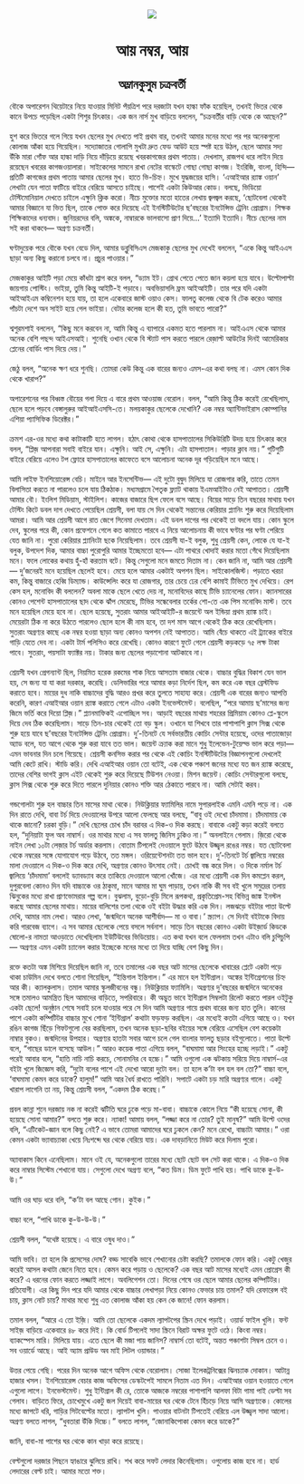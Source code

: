 <div align=center> <img src="../../metadata/images/rabibasariya/আয়-নম্বর,-আয়.jpg" align="center" ></div>
<h1 align=center>আয় নম্বর, আয়</h1>
<h2 align=center>অম্লানকুসুম চক্রবর্তী</h2>
বৌকে অপারেশন থিয়েটারে নিয়ে যাওয়ার মিনিট পঁয়ত্রিশ পরে দরজাটা যখন হাল্কা ফাঁক হয়েছিল, তখনই ভিতর থেকে কানে উপচে পড়েছিল একটা শিশুর চিৎকার। এক জন নার্স মুখ বাড়িয়ে বললেন, “চক্রবর্তীর বাড়ি থেকে কে আছেন?”<br> <br>হুশ করে ভিতরে গলে গিয়ে যখন ছেলের মুখ দেখতে পাই প্রথম বার, তখনই আমার মনের মধ্যে পর পর অনেকগুলো কোলাজ আঁকা হয়ে গিয়েছিল। সদ্যোজাতর গোলাপি মুখটা দ্রুত ফেড আউট হয়ে স্পষ্ট হয়ে উঠল, ছেলে আমার সদ্য উঁকি মারা গোঁফ আর হাল্কা দাড়ি নিয়ে দাঁড়িয়ে রয়েছে খবরকাগজের প্রথম পাতায়। দেখলাম, রাজপথ ধরে লাইন দিয়ে রয়েছেন খবরের কাগজওয়ালারা। সাইকেলের সামনে রাখা নেটের বাস্কেটে গোছা গোছা কাগজ। ইংরিজি, বাংলা, হিন্দি— প্রতিটি কাগজের প্রথম পাতায় আমার ছেলের মুখ। হাতে ভি-চিহ্ন। মুখে যুদ্ধজয়ের হাসি। ‘এআইআর র‌্যাঙ্ক ওয়ান’ লেখাটা যেন পাতা ফাটিয়ে বাইরে বেরিয়ে আসতে চাইছে। পাশেই একটা কিউআর কোড। বলছে, ভিডিয়ো টেস্টিমোনিয়াল দেখতে চাইলে এক্ষুনি ক্লিক করো। নীচে মুক্তোর মতো হাতের লেখায় জ্বলজ্বল করছে, ‘ছোটবেলা থেকেই আমার বিজ্ঞানে যা ভিত ছিল, তাকে পোক্ত করে দিয়েছে এই ইনস্টিটিউটের ছ’বছরের ইনটেন্সিভ ট্রেনিং প্রোগ্রাম। শিক্ষক শিক্ষিকাদের ধন্যবাদ। জুনিয়রদের বলি, অঙ্ককে, নাম্বারকে ভালবাসো প্রাণ দিয়ে...’ ইত্যাদি ইত্যাদি। নীচে ছেলের নাম সই করা থাকবে— অগ্রণ্য চক্রবর্তী।<br> <br>ঘণ্টাদুয়েক পরে বৌকে যখন বেডে দিল, আমার ডব্লুবিসিএস মেজকাকু ছেলের মুখ দেখেই বললেন, “একে কিন্তু আইএএস ছাড়া অন্য কিছু করানো চলবে না। প্রচুর পাওয়ার।”<br> <br>মেজকাকুর আইটি পড়া মেয়ে কাঁধটা শ্রাগ করে বলল, “ড্যাম ইট। গ্রোথ পেতে পেতে জান কয়লা হয়ে যাবে। উল্টোপাল্টা জায়গায় পোস্টিং। ভাইয়া, তুমি কিন্তু আইটি-ই পড়াবে। অবভিয়াসলি ফ্রম আইআইটি। তার পরে যদি একটা আইআইএম কম্বিনেশন হয়ে যায়, তা হলে একেবারে জাস্ট ওয়াও কেস। ফালতু কলেজ থেকে বি টেক করেও আমার পাঁচটা দেশে অন সাইট হয়ে গেল ভাইয়া। বেটার কলেজ হলে কী হত, তুমি ভাবতে পারো?”<br> <br>শ্বশুরমশাই বললেন, “কিছু মনে করবেন না, আমি কিন্তু এ ব্যাপারে একমত হতে পারলাম না। আইএএস থেকে আমার অনেক বেশি পছন্দ আইএসআই। শুনেছি ওখান থেকে বি স্ট্যাট পাস করতে পারলে রেজ়াল্ট আউটের দিনই আমেরিকার প্লেনের বোর্ডিং পাস দিয়ে দেয়।”<br> <br>জেঠু বলল, “অনেক ক্ষণ ধরে শুনছি। তোমরা কেউ কিন্তু এক বারের জন্যও এমস-এর কথা বলছ না। এমস কোন দিক থেকে খারাপ?”<br> <br>অপারেশনের পর বিধ্বস্ত বৌয়ের গলা দিয়ে এ বারে প্রথম আওয়াজ বেরোল। বলল, “আমি কিন্তু ঠিক করেই রেখেছিলাম, ছেলে হলে পড়বে বেঙ্গালুরুর আইআইএসসি-তে। মলয়কাকুর ছেলেকে দেখোনি? এক নম্বর অ্যান্টিভাইরাস কোম্পানির এশিয়া প্যাসিফিক ডিরেক্টর।”<br> <br>ক্রমশ এর-ওর মধ্যে কথা কাটাকাটি হতে লাগল। হঠাৎ কোথা থেকে হাসপাতালের সিকিউরিটি উদয় হয়ে চিৎকার করে বলল, “প্লিজ় আপনারা সবাই বাইরে যান। এক্ষুনি। আই সে, এক্ষুনি। এটা হাসপাতাল। পাড়ার ক্লাব নয়।” গুটিগুটি বাইরে বেরিয়ে এলেও টপ ফ্লোরে হাসপাতালের কাফেতে বসে আলোচনা অনেক দূর গড়িয়েছিল মনে আছে।<br> <br>আমি লাইফ ইনশিয়োরেন্স বেচি। মাইনে আর ইনসেন্টিভ— এই দুটো বুদ্বুদ মিলিয়ে যা রোজগার করি, তাতে তেমন বিলাসিতা করতে না পারলেও চলে যায় ঠিকঠাক। মধ্যমগ্রামে পৈতৃক ফ্ল্যাট থাকায় ইএমআইটাও নেই আপাতত। শ্রেয়সী আমার বৌ। ইংলিশ মিডিয়াম, স্টাইলিশ। কাজের বাজারে ছিপ ফেলে বসে আছে। বিয়ের সাড়ে তিন বছরের মাথায় যখন টেস্টিং কিটে ডবল দাগ দেখতে পেয়েছিল শ্রেয়সী, বলা যায় সে দিন থেকেই সন্তানের কেরিয়ার প্ল্যানিং শুরু করে দিয়েছিলাম আমরা। আমি আর শ্রেয়সী আগে রাত জেগে সিনেমা দেখতাম। এই ডবল দাগের পর থেকেই তা বদলে যায়। কোন স্কুলে দেব, স্কুলের পরে কী, কোন প্রফেশনে গেলে কত কামাতে পারবে এ নিয়ে আলোচনায় কী ভাবে ঘণ্টার পর ঘণ্টা পেরিয়ে যেত জানি না। পুরো কেরিয়ার প্ল্যানিংটা ছকে নিয়েছিলাম। তবে শ্রেয়সী যা-ই বলুক, শুধু শ্রেয়সী কেন, লোকে যে যা-ই বলুক, উপদেশ দিক, আমার বাচ্চা পুরোপুরি আমার ইচ্ছেমতো হবে— এটা পাথরে খোদাই করার মতো গেঁথে দিয়েছিলাম মনে। ফলে লোকের কথায় হুঁ-হাঁ করতাম বটে। কিন্তু সেগুলো মনে জমতে দিতাম না। কেন জানি না, আমি আর শ্রেয়সী— দু’জনেরই মনে হয়েছিল ছেলেই হবে। মেয়ে হলে আমার একটাই অপশন ছিল। সাইকোলজিস্ট। পড়াতে খরচা কম, কিন্তু বাজারে হেব্বি ডিম্যান্ড। কাউন্সেলিং করে যা রোজগার, তার চেয়ে ঢের বেশি কামাই টিভিতে মুখ দেখিয়ে। রেপ কেস হল, মনোবিদ কী বললেন? অবলা মাকে ছেলে খেতে দেয় না, মনোবিদের কাছে টিভি চ্যানেলের ফোন। ক্যানসারের কোনও পেশেন্ট হাসপাতালের ছাদ থেকে ঝাঁপ মেরেছে, টিভির সন্ধেবেলার তর্কের শো-তে এক পিস মনোবিদ মাস্ট। তবে মনে হয়েছিল মেয়ে হবে না। ছেলে হয়েছে, সুতরাং আমার আইআইটি-র জয়েন্টে অল ইন্ডিয়া প্রথম র‌্যাঙ্ক চাই। মেয়েরটা ঠিক না করে উঠতে পারলেও ছেলে হলে কী নাম হবে, তা দশ মাস আগে থেকেই ঠিক করে রেখেছিলাম। সুতরাং অগ্রণ্যর কাছে এক নম্বর হওয়া ছাড়া অন্য কোনও অপশন নেই আপাতত। আমি বেঁচে থাকতে এই ট্র্যাকের বাইরে গাড়ি যেতে দেব না। একটা টার্ম পলিসিও করে রেখেছি। কোনও কারণে ফুটে গেলে শ্রেয়সী কড়কড়ে ৭৫ লক্ষ টাকা পাবে। সুতরাং, পয়সাটা ফ্যাক্টর নয়। টাকার জন্য ছেলের পড়াশোনা আটকাবে না।<br> <br>শ্রেয়সী যখন প্রেগন্যান্ট ছিল, নিয়মিত হরেক রকমের শাক নিয়ে আসতাম বাজার থেকে। বাচ্চার বুদ্ধির বিকাশ যেন ভাল হয়, সে জন্য যা যা করা দরকার, করেছি। ডেলিভারির পরে আমার কড়া নির্দেশ ছিল, কম করে এক বছর ব্রেস্টফিড করাতে হবে। মায়ের দুধ নাকি বাচ্চাদের বুদ্ধি আরও প্রখর করে তুলতে সাহায্য করে। শ্রেয়সী এক বারের জন্যও আপত্তি করেনি, কারণ এআইআর ওয়ান র‌্যাঙ্ক করাতে গেলে এটাও একটা ইনভেস্টমেন্ট। বলেছিল, “পরে আমায় ছ’মাসের জন্য জিমে ভর্তি করে দিয়ো প্লিজ়।” প্ল্যানমাফিকই এগোচ্ছিল সব। আড়াই বছরের মাথায় শহরের প্রিমিয়াম কোনও প্লে-স্কুলে দিয়ে দেব ঠিক করেছিলাম। সাড়ে তিন-চার থেকেই তো বড় স্কুল। ওখানে যা শিখবে তার পাশাপাশি ক্লাস সিক্স থেকে শুরু হয়ে যাবে ছ’বছরের ইনটেন্সিভ ট্রেনিং প্রোগ্রাম। দু’-তিনটে যে সর্বভারতীয় কোচিং সেন্টার হয়েছে, ওদের পাতাজোড়া অ্যাড বলে, যত আগে থেকে শুরু করা যাবে তত ভাল। জয়েন্ট ক্র্যাক করা মানে শুধু ইলেভেন-টুয়েল্ভ ভাল করে পড়া— এমন ভাবনার দিন চলে গিয়েছে। শ্রেয়সী কনসিভ করার পর থেকে এই কোচিং ইনস্টিটিউটের বিজ্ঞাপনগুলো দেখলেই আমি কেটে রাখি। স্টাডি করি। দেখি এআইআর ওয়ান তো বটেই, এক থেকে পঞ্চাশ জনের মধ্যে যত জন র‌্যাঙ্ক করেছে, তাদের বেশির ভাগই ক্লাস এইট থেকেই শুরু করে দিয়েছে টিউশন নেওয়া। মিশন জয়েন্ট। কোচিং সেন্টারগুলো বলছে, ক্লাস সিক্স থেকে শুরু করে দিতে পারলে দুনিয়ার কোনও শক্তি আর ঠেকাতে পারবে না। আমি সেটাই করব।<br> <br>গন্ডগোলটা শুরু হল বাচ্চার তিন মাসের মাথা থেকে। নিউক্লিয়ার ফ্যামিলির নামে সুপারলাইক এমনি এমনি পড়ে না। এক দিন রাতে দেখি, বাবা টর্চ দিয়ে দেওয়ালের উপরে আলো ফেলছে আর বলছে, “বাবু ওই দেখো চাঁদমামা। চাঁদমামায় কে থাকে জানো? চরকা বুড়ি।” দেখি ছেলের চোখ চাঁদ বরাবর এ দিক-ও দিক করছে। বাবাকে একটু কড়া করেই বলতে হল, “দুনিয়াটা ফুল অব নাম্বার্স। ওর মাথার মধ্যে এ সব ফালতু জিনিস ঢুকিও না।” অনলাইনে গেলাম। জ়িরো থেকে নাইন লেখা ১০টা লেজ়ার টর্চ অর্ডার করলাম। বোতাম টিপলেই দেওয়ালে ফুটে উঠবে উজ্জ্বল রঙের নম্বর। যত ছোটবেলা থেকে নম্বরের সঙ্গে যোগাযোগ গড়ে উঠবে, তত মঙ্গল। ওরিয়েন্টেশনটা তত ভাল হবে। দু’-তিনটে টর্চ জ্বালিয়ে নম্বরের মালা দেওয়ালে এ দিক-ও দিক করে দেখি, অগ্রণ্যর কোনও উৎসাহ নেই। চোখই বন্ধ করে দিল। ও দিকে নর্মাল টর্চ জ্বালিয়ে ‘চাঁদমামা’ বললেই ড্যাবড্যাব করে তাকিয়ে দেওয়ালে আলো খোঁজে। এর মধ্যে শ্রেয়সী এক দিন কমপ্লেন করল, দুপুরবেলা কোনও দিন যদি বাচ্চাকে ওর ঠাকুমা, মানে আমার মা ঘুম পাড়ায়, তখন নাকি কী সব বই খুলে সমুদ্রের তলায় ঝিনুকের মধ্যে রাখা প্রাণভোমরার গল্প বলে। বুঝলাম, বুড়ো-বুড়ি মিলে রূপকথা, প্রকৃতিপ্রেম-সহ বিভিন্ন জাঙ্ক ইনস্টল করছে আমার ছেলের মাথায়। মায়ের বালিশের তলা থেকে ওই বইটা উদ্ধার করি এক দিন। লজঝড়ে বইটার পাতা উল্টে দেখি, আমার নাম লেখা। আরও লেখা, ‘জন্মদিনে অনেক আশীর্বাদ— মা ও বাবা।’ স্ক্র্যাপ। সে দিনই বইটাকে বিদায় করি গারবেজ ব্যাগে। এ সব আমার ছেলেকে পেয়ে বসলে সর্বনাশ। সাড়ে তিন বছরের কোনও একটা উইজ়ার্ড কিডকে ষোলো-র নামতা আওড়াতে দেখেছিলাম ইউটিউবের ভিডিয়োয়। এত কথা যখন বলে ফেললাম তখন এটাও বলি চুপিচুপি— অগ্রণ্যর এমন একটা চ্যানেল করার ইচ্ছেকে মনের মধ্যে তা দিয়ে যাচ্ছি বেশ কিছু দিন।<br> <br>রক্তে কতটা অঙ্ক মিশিয়ে দিয়েছিল জানি না, তবে তমালের এক বছর আট মাসের ছেলেকে খাবারের প্লেটে একটা পড়ে থাকা চাউমিন দেখে বলতে শোনা গিয়েছিল, “ইন্তিগাল ইন্তিগাল।” এর মানে হল ইন্টিগ্রাল। অঙ্কের ইন্টিগ্রেশনের চিহ্ন আর কী। ক্যালকুলাস। তমাল আমার স্কুলজীবনের বন্ধু। নিউক্লিয়ার ফ্যামিলি। অগ্রণ্যর দু’বছরের জন্মদিনে অনেকের সঙ্গে তমালও আমন্ত্রিত ছিল আমাদের বাড়িতে, সপরিবারে। কী অদ্ভুত ভাবে ইন্টিগ্রাল সিম্বলটা রিলেট করতে পারল ওইটুকু একটা ছেলে! অনুষ্ঠান শেষে সবাই চলে যাওয়ার পরে সে দিন আমি অগ্রণ্যর গায়ে প্রথম বারের জন্য হাত তুলি। কানের পাশে একটা কম্পিটিটর বাচ্চার মুখে শোনা ‘ইন্টিগ্রাল’ কথাটা ফড়ফড় করছিল। এর মধ্যেই কতটা এগিয়ে আছে ও। যখন রঙিন কাগজ ছিঁড়ে গিফটগুলো বের করছিলাম, তখন অনেক ছড়া-ছবির বইয়ের সঙ্গে বেরিয়ে এসেছিল বেশ কয়েকটা নাম্বার বুকও। জন্মদিনের উপহার। অগ্রণ্যর হাতটা সবার আগে চলে গেল বাংলার ফালতু ছড়ার বইগুলোতে। পাতা উল্টে বলে, “গাছের ডালে বসেছে আউল।” আরও কয়েক পাতা এগিয়ে বলল, “বাঘমামা আর সিংহের হচ্ছে লড়াই।” একটু পরেই আবার বলে, “হাতি নাচি নাচি করচে, সোনামনির বে হচ্চে।” আমি ওগুলো এক ঝটকায় সরিয়ে দিয়ে নাম্বার্স-এর বইটা খুলে জিজ্ঞেস করি, “দুটো বলের পাশে এই দেখো আরো দুটো বল। তা হলে ক’টা বল হল বল তো?” বাচ্চা বলে, ‘বাঘমামা কেমন করে ডাকে? হালুম!” আমি আর ধৈর্য রাখতে পারিনি। সপাটে একটা চড় মারি অগ্রণ্যর গালে। একটু খারাপ লাগেনি তা নয়, কিন্তু শ্রেয়সী বলল, “একদম ঠিক করেছ।”<br> <br>প্রবল কান্না শুনে দরজায় নক না করেই ঝটিতি ঘরে ঢুকে পড়ে মা-বাবা। বাচ্চাকে কোলে নিয়ে “কী হয়েছে সোনা, কী হয়েছে সোনা আমার?” বলতে শুরু করে। ন্যাকা! আমায় বলল, “লজ্জা করে না তোর? তুই মানুষ?” আমি উল্টে ওদের বলি, “এটিকেট-জ্ঞান বলে কিছু নেই? এ ভাবে তোমরা আমাদের ঘরে ঢুকলে কেন? মনে রেখো, বাচ্চাটা আমার।” ওরা কেমন একটা ভ্যাবাচ্যাকা খেয়ে নিঃশব্দে ঘর থেকে বেরিয়ে যায়। এক দাবড়ানিতে মিউট করে দিলাম পুরো।<br> <br>অ্যাবাকাস কিনে এনেছিলাম। মানে ওই যে, অনেকগুলো তারের মধ্যে ছোট ছোট বল সেট করা থাকে। এ দিক-ও দিক করে নাম্বার সিস্টেম শেখানো যায়। সেগুলো দেখে অগ্রণ্য বলে, “কত ডিম। ডিম ফুটে পাখি হয়। পাখি ডাকে কু-উ-উ।”<br> <br>আমি ওর ঘাড় ধরে বলি, “ক’টা বল আছে গোন। কুইক।”<br> <br>বাচ্চা বলে, “পাখি ডাকে কু-উ-উ-উ।”<br> <br>শ্রেয়সী বলল, “যথেষ্ট হয়েছে। এ বারে ওষুধ দাও।”<br> <br>আমি ভাবি। তা হলে কি প্রসেসের দোষ? বড্ড সাবেকি ভাবে শেখানোর চেষ্টা করছি? তমালকে ফোন করি। একটু খেজুর করেই আসল কথাটা জেনে নিতে হবে। কেমন করে পড়ায় ও ছেলেকে? এক বছর আট মাসের মধ্যেই এমন প্রোগ্রেস কী করে? এ ধরনের ফোন করতে লজ্জাই লাগে। অবলিগেশন তো। দিনের শেষে ওর ছেলে আমার ছেলের কম্পিটিটর। প্রতিযোগী। এর কিছু দিন পরে যদি আমার থেকে বাচ্চার লেখাপড়া নিয়ে কোনও ফেভার চায় তমাল? যদি রেফারেন্স বই চায়, ক্লাস নোট চায়? মাথার মধ্যে শুধু এত কোলাজ আঁকা হয় কেন কে জানে! ফোন করলাম।<br> <br>তমাল বলল, “আরে এ তো ইজ়ি। আমি তো ছেলেকে একদম ল্যাপটপের স্ক্রিন দেখে পড়াই। ওয়ার্ড ফাইল খুলি। ফন্ট সাইজ় বাড়িয়ে একেবারে ৪৮ করে দিই। কি বোর্ড টিপলেই সাদা স্ক্রিনে বিরাট অক্ষর ফুটে ওঠে। কিংবা নম্বর। ব্যাকস্পেস মারি। মিলিয়ে যায়। এতে ছেলে কী মজা পায় জানিস? নাম্বার্স তো বটেই, অন্তত পঞ্চাশটা সিম্বল চেনে ও। সব ওয়ার্ডে আছে। আই অ্যাম প্রাউড অব মাই লিটল ওয়ান্ডার।”<br> <br>উত্তর পেয়ে গেছি। পরের দিন অনেক আগে অফিস থেকে বেরোলাম। সোজা ইলেকট্রনিক্সের ঝিনচ্যাক দোকান। আটান্ন হাজার খসল। ইনশিয়োরেন্স বেচার কাজ অফিসের ডেস্কটপেই সামলে নিতাম এত দিন। এআইআর ওয়ান হওয়াতে গেলে এগুলো লাগে। ইনভেস্টমেন্ট। শুধু ইন্টিগ্রাল কী রে, তোকে আজকে নম্বরের পাশাপাশি আলফা বিটা গামা পাই ডেল্টা সব গেলাব। বাড়িতে ফিরে, চোখেমুখে একটু জল দিয়েই বাবা-মায়ের ঘর থেকে টেনে হিঁচড়ে নিয়ে আসি অগ্রণ্যকে। কোলের মধ্যে জাপটে ধরি, গাড়ির সিটবেল্টের মতো। ল্যাপটপ খুলি। পাওয়ার বাটনটা টিপতেই বেরিয়ে এল উজ্জ্বল সাদা আলো। অগ্রণ্য বলতে লাগল, “ধুবতারা উঁকি দিচ্চে।” বলতে লাগল, “জোনাকিপোকা কেমন করে ডাকে?”<br> <br>জানি, বাবা-মা পাশের ঘর থেকে কান খাড়া করে রয়েছে।<br> <br>বেল্টগুলো দরজার পিছনে হ্যাঙারে ঝুলিয়ে রাখি। শখ করে সফট লেদার কিনেছিলাম। ওগুলোয় কাজ হবে না। হার্ড লেদারের বেল্ট চাই। আমার মতো শক্ত।